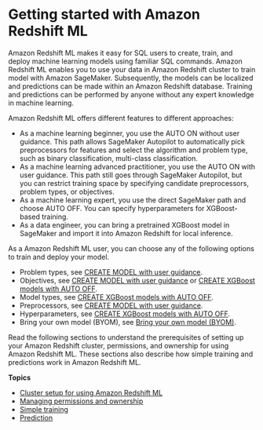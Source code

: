 # Getting started with Amazon Redshift ML<a name="getting-started-machine-learning"></a>

Amazon Redshift ML makes it easy for SQL users to create, train, and deploy machine learning models using familiar SQL commands\. Amazon Redshift ML enables you to use your data in Amazon Redshift cluster to train model with Amazon SageMaker\. Subsequently, the models can be localized and predictions can be made within an Amazon Redshift database\. Training and predictions can be performed by anyone without any expert knowledge in machine learning\.

Amazon Redshift ML offers different features to different approaches:
+ As a machine learning beginner, you use the AUTO ON without user guidance\. This path allows SageMaker Autopilot to automatically pick preprocessors for features and select the algorithm and problem type, such as binary classification, multi\-class classification\.
+ As a machine learning advanced practitioner, you use the AUTO ON with user guidance\. This path still goes through SageMaker Autopilot, but you can restrict training space by specifying candidate preprocessors, problem types, or objectives\.
+ As a machine learning expert, you use the direct SageMaker path and choose AUTO OFF\. You can specify hyperparameters for XGBoost\-based training\.
+ As a data engineer, you can bring a pretrained XGBoost model in SageMaker and import it into Amazon Redshift for local inference\.

As a Amazon Redshift ML user, you can choose any of the following options to train and deploy your model\.
+ Problem types, see [CREATE MODEL with user guidance](r_CREATE_MODEL.md#r_user_guidance_create_model)\.
+ Objectives, see [CREATE MODEL with user guidance](r_CREATE_MODEL.md#r_user_guidance_create_model) or [CREATE XGBoost models with AUTO OFF](r_CREATE_MODEL.md#r_auto_off_create_model)\.
+ Model types, see [CREATE XGBoost models with AUTO OFF](r_CREATE_MODEL.md#r_auto_off_create_model)\.
+ Preprocessors, see [CREATE MODEL with user guidance](r_CREATE_MODEL.md#r_user_guidance_create_model)\.
+ Hyperparameters, see [CREATE XGBoost models with AUTO OFF](r_CREATE_MODEL.md#r_auto_off_create_model)\.
+ Bring your own model \(BYOM\), see [Bring your own model \(BYOM\)](r_CREATE_MODEL.md#r_byom_create_model)\.

Read the following sections to understand the prerequisites of setting up your Amazon Redshift cluster, permissions, and ownership for using Amazon Redshift ML\. These sections also describe how simple training and predictions work in Amazon Redshift ML\.

**Topics**
+ [Cluster setup for using Amazon Redshift ML](cluster-setup.md)
+ [Managing permissions and ownership](permissions-ownership.md)
+ [Simple training](simple-training.md)
+ [Prediction](prediction.md)